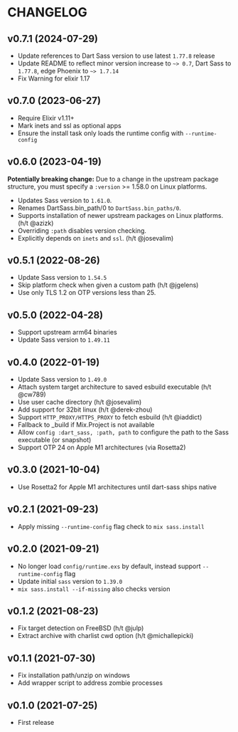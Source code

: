 # CHANGELOG

## v0.7.1 (2024-07-29)

  * Update references to Dart Sass version to use latest `1.77.8` release
  * Update README to reflect minor version increase to `~> 0.7`, Dart Sass to `1.77.8`, edge Phoenix to `~> 1.7.14`
  * Fix Warning for elixir 1.17

## v0.7.0 (2023-06-27)

  * Require Elixir v1.11+
  * Mark inets and ssl as optional apps
  * Ensure the install task only loads the runtime config with `--runtime-config`

## v0.6.0 (2023-04-19)

**Potentially breaking change:** Due to a change in the upstream package structure, you must specify a `:version` >= 1.58.0 on Linux platforms.

- Updates Sass version to `1.61.0`.
- Renames DartSass.bin_path/0 to `DartSass.bin_paths/0`.
- Supports installation of newer upstream packages on Linux platforms. (h/t @azizk)
- Overriding `:path` disables version checking.
- Explicitly depends on `inets` and `ssl`. (h/t @josevalim)

## v0.5.1 (2022-08-26)

- Update Sass version to `1.54.5`
- Skip platform check when given a custom path (h/t @jgelens)
- Use only TLS 1.2 on OTP versions less than 25.

## v0.5.0 (2022-04-28)

- Support upstream arm64 binaries
- Update Sass version to `1.49.11`

## v0.4.0 (2022-01-19)

- Update Sass version to `1.49.0`
- Attach system target architecture to saved esbuild executable (h/t @cw789)
- Use user cache directory (h/t @josevalim)
- Add support for 32bit linux (h/t @derek-zhou)
- Support `HTTP_PROXY/HTTPS_PROXY` to fetch esbuild (h/t @iaddict)
- Fallback to \_build if Mix.Project is not available
- Allow `config :dart_sass, :path, path` to configure the path to the Sass executable (or snapshot)
- Support OTP 24 on Apple M1 architectures (via Rosetta2)

## v0.3.0 (2021-10-04)

- Use Rosetta2 for Apple M1 architectures until dart-sass ships native

## v0.2.1 (2021-09-23)

- Apply missing `--runtime-config` flag check to `mix sass.install`

## v0.2.0 (2021-09-21)

- No longer load `config/runtime.exs` by default, instead support `--runtime-config` flag
- Update initial `sass` version to `1.39.0`
- `mix sass.install --if-missing` also checks version

## v0.1.2 (2021-08-23)

- Fix target detection on FreeBSD (h/t @julp)
- Extract archive with charlist cwd option (h/t @michallepicki)

## v0.1.1 (2021-07-30)

- Fix installation path/unzip on windows
- Add wrapper script to address zombie processes

## v0.1.0 (2021-07-25)

- First release
